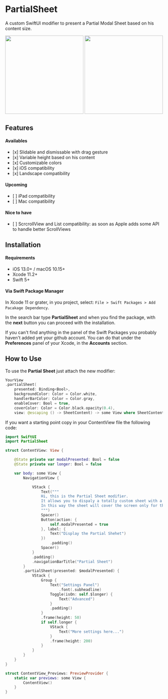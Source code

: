 # PartialSheet

A custom SwiftUI modifier to present a Partial Modal Sheet based on his content size.

<img src="https://user-images.githubusercontent.com/11211914/68700576-6c100580-0585-11ea-847b-99f0450311a4.gif" width="250">
<img src="https://user-images.githubusercontent.com/11211914/68700574-6c100580-0585-11ea-9727-8a02ec36b118.gif" width="250">


## Features

#### Availables
- \[x]  Slidable and dismissable with drag gesture
- \[x]  Variable height based on his content
- \[x]  Customizable colors
- \[x]  iOS compatibility
- \[x]  Landscape compatibility

#### Upcoming
- \[ ] iPad compatibility
- \[ ] Mac compatibility

#### Nice to have
- \[ ] ScrcrollView and List compatibility: as soon as Apple adds some API to handle better ScrollViews

## Installation

#### Requirements
- iOS 13.0+ / macOS 10.15+
- Xcode 11.2+
- Swift 5+

#### Via Swift Package Manager

In Xcode 11 or grater, in you project, select: `File > Swift Packages > Add Pacakage Dependency`.

In the search bar type **PartialSheet** and when you find the package, with the **next** button you can proceed with the installation.

If you can't find anything in the panel of the Swift Packages you probably haven't added yet your github account.
You can do that under the **Preferences** panel of your Xcode, in the **Accounts** section.

##  How to Use

To use the **Partial Sheet** just attach the new modifier:

```Swift
YourView
.partialSheet(
    presented: Binding<Bool>, 
    backgroundColor: Color = Color.white, 
    handlerBarColor: Color = Color.gray, 
    enableCover: Bool = true, 
    coverColor: Color = Color.black.opacity(0.4), 
    view: @escaping () -> SheetContent) -> some View where SheetContent : View
```

If you want a starting point copy in your ContentView file the following code:

```Swift
import SwiftUI
import PartialSheet

struct ContentView: View {

    @State private var modalPresented: Bool = false
    @State private var longer: Bool = false

    var body: some View {
        NavigationView {

            VStack {
                Text("""
				Hi, this is the Partial Sheet modifier.
				It allows you to dispaly a totally custom sheet with a relative height based on his content.
				In this way the sheet will cover the screen only for the space it will need
				""")
                Spacer()
                Button(action: {
                    self.modalPresented = true
                }, label: {
                    Text("Display the Partial Shehet")
                })
                    .padding()
                Spacer()
            }
            .padding()
            .navigationBarTitle("Partial Sheet")
        }
        .partialSheet(presented: $modalPresented) {
            VStack {
                Group {
                    Text("Settings Panel")
                        .font(.subheadline)
                    Toggle(isOn: self.$longer) {
                        Text("Advanced")
                    }
                    .padding()
                }
                .frame(height: 50)
                if self.longer {
                    VStack {
                        Text("More settings here...")
                    }
                    .frame(height: 200)
                }
            }
        }
    }
}

struct ContentView_Previews: PreviewProvider {
    static var previews: some View {
        ContentView()
    }
}
```


